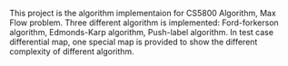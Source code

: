 This project is the algorithm implementaion for CS5800 Algorithm, Max Flow problem.
Three different algorithm is implemented: Ford-forkerson algorithm, Edmonds-Karp algorithm, Push-label algorithm.
In test case differential map, one special map is provided to show the different complexity of different algorithm.
